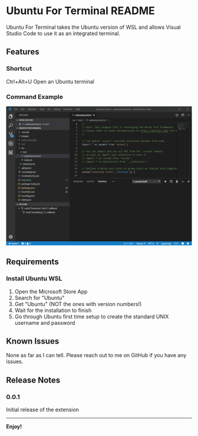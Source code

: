 # Ubuntu For Terminal README

Ubuntu For Terminal takes the Ubuntu version of WSL and allows Visual Studio Code to use it as an integrated terminal.

## Features

### Shortcut
Ctrl+Alt+U  Open an Ubuntu terminal

### Command Example
![Example](images/example.gif)

## Requirements

### Install Ubuntu WSL
1. Open the Microsoft Store App
2. Search for "Ubuntu"
3. Get "Ubuntu" (NOT the ones with version numbers!)
4. Wait for the installation to finish
5. Go through Ubuntu first time setup to create the standard UNIX username and password

## Known Issues

None as far as I can tell. Please reach out to me on GitHub if you have any issues.

## Release Notes

### 0.0.1

Initial release of the extension

-----------------------------------------------------------------------------------------------------------

**Enjoy!**
